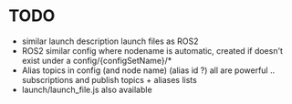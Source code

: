 # TODO
* similar launch description launch files as ROS2
* ROS2 similar config where nodename is automatic, created if doesn't exist under a config/{configSetName}/*
* Alias topics in config (and node name) (alias id ?) all are powerful .. subscriptions and publish topics + aliases lists
* launch/launch_file.js also available

